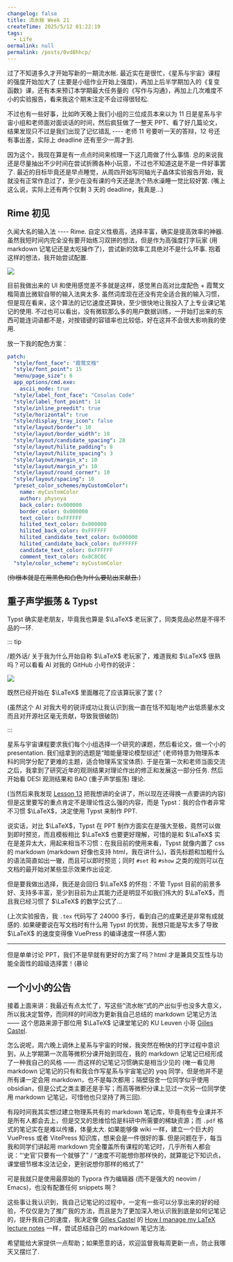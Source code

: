 ```yaml
---
changelog: false
title: 流水帐 Week 21
createTime: 2025/5/12 01:22:19
tags:
  - Life
oermalink: null
permalink: /posts/0vd8hhcp/
---
```


过了不知道多久才开始写新的一期流水帐. 最近实在是很忙，《星系与宇宙》课程的强度开始加大了 (主要是小组作业开始上强度)，再加上后半学期加入的《复变函数》课，还有本来预订本学期最大任务量的《写作与沟通》，再加上几次难度不小的实验报告，看来我这个期末注定不会过得很轻松.

不过也有一些好事，比如昨天晚上我们小组的三位成员本来以为 11 日是星系与宇宙小组和老师面对面谈话的时间，然后疯狂做了一整天 PPT、看了好几篇论文，结果发现只不过是我们出现了记忆错乱 ---- 老师 11 号要听一天的答辩，12 号还有事出差，实际上 deadline 还有至少一周才到.

因为这个，我现在算是有一点点时间来梳理一下这几周做了什么事情. 总的来说我还是尽量抽出不少时间在尝试折腾各种小玩意，不过也不知道这是不是一件好事罢了. 最近的目标毕竟还是早点睡觉，从周四开始写同轴光子晶体实验报告开始，我就没有正常作息过了，至少在没有课的今天还是洗个热水澡睡一觉比较好罢. (嘴上这么说，实际上还有两个仅剩 3 天的 deadline，我真是…)

## Rime 初见

久闻大名的输入法 ---- Rime. 自定义性极高，选择丰富，确实是提高效率的神器. 虽然我短时间内完全没有要开始练习双拼的想法，但是作为高强度打字玩家 (用 markdown 记笔记还是太吃操作了)，尝试新的效率工具绝对不是什么坏事. 抱着这样的想法，我开始尝试配置.

![](https://vip.123pan.cn/1845440081/yk6baz03t0l000d7w33fdawvv9twstoiDIYxAIFxDda1DGxPDwUzAa==.gif)

目前我做出来的 UI 和使用感觉差不多就是这样，感觉黑白高对比度配色 + 霞鹜文楷简直比微软自带的输入法爽太多. 虽然词库现在还没有完全适合我的输入习惯，但是现在看来，这个算法的记忆速度还算快，至少很快地让我投入了上专业课记笔记的使用. 不过也可以看出，没有微软那么多的用户数据训练，一开始打出来的东西可能连词语都不是，对按错键的容错率也比较低，好在这并不会很大影响我的使用.

放一下我的配色方案：

```yaml
patch:
  "style/font_face": "霞鹜文楷"
  "style/font_point": 15
  "menu/page_size": 6
  app_options/cmd.exe:
    ascii_mode: true
  "style/label_font_face": "Cosolas Code"
  "style/label_font_point": 14
  "style/inline_preedit": true
  "style/horizontal": true
  "style/display_tray_icon": false
  "style/layout/border": 10
  "style/layout/border_width": 10
  "style/layout/candidate_spacing": 28
  "style/layout/hilite_padding": 8
  "style/layout/hilite_spacing": 3
  "style/layout/margin_x": 10
  "style/layout/margin_y": 10
  "style/layout/round_corner": 10
  "style/layout/spacing": 10
  "preset_color_schemes/myCustomColor":
    name: myCustomColor
    author: physnya
    back_color: 0x000000
    border_color: 0x000000
    text_color: 0xFFFFFF
    hilited_text_color: 0x000000
    hilited_back_color: 0xFFFFFF
    hilited_candidate_text_color: 0x000000
    hilited_candidate_back_color: 0xFFFFFF
    candidate_text_color: 0xFFFFFF
    comment_text_color: 0x8C8C8C
  "style/color_scheme": myCustomColor
```

(<s>你根本就是在用黑色和白色为什么要贴出来献丑.</s>)

## 重子声学振荡 & Typst

Typst 确实是老朋友，毕竟我也算是 $\LaTeX$ 老玩家了，同类竞品必然是不得不品的一环.

::: tip

/题外话/ 关于我为什么开始自称 $\LaTeX$ 老玩家了，难道我和 $\LaTeX$ 很熟吗？可以看看 AI 对我的 GitHub 小号作的锐评：

![](https://vip.123pan.cn/1845440081/ymjew503t0l000d7w32x7n0yk8tgsqvjDIYxAIFxDda1DGxPDwUzAa==.png)

既然已经开始在 $\LaTeX$ 里面雕花了应该算玩家了罢 (？

(虽然这个 AI 对我大号的锐评成功让我认识到我一直在恬不知耻地产出低质量水文而且对开源社区毫无贡献，导致我很破防)

:::

星系与宇宙课程要求我们每个小组选择一个研究的课题，然后看论文，做一个小的 presentation. 我们组拿到的选题是“暗能量理论模型综述” (老师特意为物理系本科的同学分配了更难的主题，适合物理系宝宝体质). 于是在第一次和老师当面交流之后，我拿到了研究近年的观测结果对理论作出的修正和发展这一部分任务. 然后开始看 DESI 观测结果和 BAO (重子声学振荡) 理论.

(当然后来我发现 [Lesson 13](/cosmos/lesson-13) 把我想讲的全讲了，所以现在还得换一点要讲的内容) 但是这里要写的重点肯定不是理论性这么强的内容，而是 Typst：我的合作者非常不习惯 $\LaTeX$，决定使用 Typst 来制作 PPT.

说实话，对比 $\LaTeX$，Typst 在 PPT 制作方面实在是强大至极，竟然可以做到即时预览，而且模板相比 $\LaTeX$ 也要更好理解，可惜的是和 $\LaTeX$ 实在是差异太大，用起来相当不习惯：在我目前的使用来看，Typst 就像内置了 css 的 markdown (markdown 好像也支持 html，我在讲什么)，首先标题和加粗什么的语法简直如出一辙，而且可以即时预览；同时 `#set` 和 `#show` 之类的规则可以在文档的最开始对某些显示效果作出设定.

但是要我做出选择，我还是会回归 $\LaTeX$ 的怀抱：不管 Typst 目前的前景多好、支持多丰富，至少到目前为止其能力还是明显不如我们伟大的 $\LaTeX$，而且我已经习惯了 $\LaTeX$ 的数学公式了…

(上次实验报告，我 `.tex` 代码写了 24000 多行，看到自己的成果还是非常有成就感的. 如果硬要说在写文档时有什么用 Typst 的优势，我想只能是写太多了导致 $\LaTeX$ 的速度变得像 VuePress 的编译速度一样感人罢)

---

但是单单讨论 PPT，我们不是早就有更好的方案了吗？html 才是兼具交互性与功能全面性的超级选择罢！(暴论

## 一个小小的公告

接着上面来讲：我最近有点太忙了，写这些“流水帐”式的产出似乎也没多大意义，所以我决定暂停，而同样的时间改为更新我自己总结的 markdown 记笔记方法 —— 这个思路来源于那位用 $\LaTeX$ 记课堂笔记的 KU Leuven 小哥 [Gilles Castel](https://castel.dev/).

怎么说呢，周六晚上调休上星系与宇宙的时候，我突然在畅快的打字过程中意识到，从上学期第一次高等微积分课开始到现在，我的 markdown 记笔记已经形成了一种我自己的风格 —— 而这样的记笔记习惯确实是相当少见的 (唯一看见用 markdown 记笔记的只有和我合作写星系与宇宙笔记的 yqq 同学，但是他并不是所有课一定会用 markdown，也不是每次都用；隔壁宿舍一位同学似乎使用 obsidian，但是公式之类主要还是手写；而高等微积分课上见过一次另一位同学使用 markdown 记笔记，可惜他也只坚持了两三回).

有段时间我其实想过建立物理系共有的 markdown 笔记库，毕竟有些专业课并不是所有人都会去上，但是交叉的思维恰恰是科研中所需要的稀缺资源；而 `.pdf` 格式的笔记实在是难以传播，体量太大. 如果能够像 wiki 一样，建立一个巨大的 VuePress 或者 VitePress 知识库，想来会是一件很好的事. 但是问题在于，每当我和同学们讲起用 markdown 完全覆盖所有课程的笔记时，几乎所有人都会说：“‘史官’只要有一个就够了” / “速度不可能想你那样快的，就算能记下知识点，课堂细节根本没法记全，更别说想你那样的格式了”

可是我就只是使用最原始的 Typora 作为编辑器 (而不是强大的 neovim / Emacs)，也没有配置任何 snippets 啊？

这些事让我认识到，我自己记笔记的过程中，一定有一些可以分享出来的好的经验，不仅仅是为了推广我的方法，而且是为了更加深入地认识我到底是如何记笔记的，提升我自己的速度，我决定像 [Gilles Castel](https://castel.dev/) 的 [How I manage my LaTeX lecture notes](https://castel.dev/post/lecture-notes-3/) 一样，尝试总结自己的 markdown 笔记方法.

希望能给大家提供一点帮助；如果愿意的话，欢迎监督我每周更新一点，防止我哪天又摆烂了.
